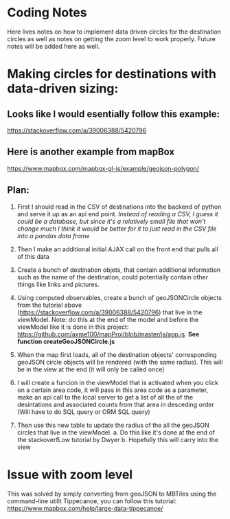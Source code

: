 # Coding Notes
Here lives notes on how to implement data driven circles for the destination circles as well as notes on getting the zoom level to work properly. Future notes will be added here as well.

# Making circles for destinations with data-driven sizing:
## Looks like I would esentially follow this example: 
https://stackoverflow.com/a/39006388/5420796
## Here is another example from mapBox
https://www.mapbox.com/mapbox-gl-js/example/geojson-polygon/

## Plan:

1. First I should read in the CSV of destinations into the backend of python and serve it up as an api end point.
*Instead of reading a CSV, I guess it could be a database, but since it's a relatively small file that won't change much I think it would be better for it to just read in the CSV file into a pandas data frame*

2. Then I make an additional initial AJAX call on the front end that pulls all of this data

3. Create a bunch of destination objets, that contain additional information such as the name of the destination, could potentially contain other things like links and pictures.

4. Using computed observables, create a bunch of geoJSONCircle objects from the tutorial above (https://stackoverflow.com/a/39006388/5420796) that live in the viewModel. Note: do this at the end of the model and before the viewModel like it is done in this project: https://github.com/axme100/mapProj/blob/master/js/app.js. **See function createGeoJSONCircle.js**

5. When the map first loads, all of the destination objects' corresponding geoJSON circle objects will be rendered (with the same radius). This will be in the view at the end (it will only be called once)

6. I will create a funcion in the viewModel that is activated when you click on a certain area code, it will pass in this area code as a parameter, make an api call to the local server to get a list of all the of the desintations and associated counts from that area in desceding order (Will have to do SQL query or ORM SQL query)

7. Then use this new table to update the radius of the all the geoJSON circles that live in the viewModel.
	a. Do this like it's done at the end of the stackoverfLow tutorial by Dwyer
	b. Hopefully this will carry into the view

# Issue with zoom level
This was solved by simply converting from geoJSON to MBTiles using the command-line utilit Tippecanoe, you can follow this tutorial:
https://www.mapbox.com/help/large-data-tippecanoe/